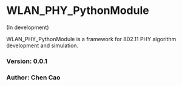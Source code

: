 # WLAN_PHY_PythonModule
(In development)

WLAN_PHY_PythonModule is a framework for 802.11 PHY algorithm development and simulation.

### Version: 0.0.1
### Author: Chen Cao
